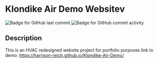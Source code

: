 # Klondike Air Demo Websitev

![Badge for GitHub last commit](https://img.shields.io/github/last-commit/Harrison-Reich/Klondike-Air-Demo?style=flat&logo=appveyor) ![Badge for GitHub commit activity](https://img.shields.io/github/commit-activity/w/Harrison-Reich/Klondike-Air-Demo?color=purple)

  ## Description
  This is an HVAC redesigned website project for portfolio purposes
link to demo: https://harrison-reich.github.io/Klondike-Air-Demo/
